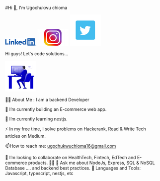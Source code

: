 
#Hi 👋, I'm Ugochukwu chioma


[![Alt text](LI-Logo14.png)](https://www.linkedin.com/in/chioma-ugochukwu/) [![Alt text](insta.png)](https://www.instagram.com/itzs_chiommy/?next=%2F) [![Alt text](twitter.png)](https://twitter.com/UgoChiomadev)


Hi guys! Let's code solutions... 


![Alt text](picgit.png)

👨‍💻 About Me :
I am a backend Developer 

🔭 I’m currently building an E-commerce web app.

🌱 I’m currently learning nestjs.

⚡ In my free time, I solve problems on Hackerank, Read & Write Tech articles on Medium.

📫How to reach me: ugochukwuchioma16@gmail.com

👯 I’m looking to collaborate on HealthTech, Fintech, EdTech and E-commerce products.
👨🏻‍
💬 Ask me about NodeJs, Express, SQL & NoSQL Database .... and backend best practices.
🧰 Languages and Tools:
Javascript, typescript, nestjs, etc
